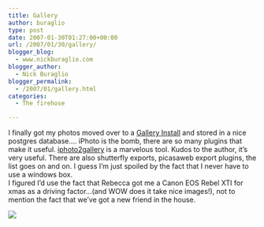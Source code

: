 ```yaml
---
title: Gallery
author: buraglio
type: post
date: 2007-01-30T01:27:00+00:00
url: /2007/01/30/gallery/
blogger_blog:
  - www.nickburaglio.com
blogger_author:
  - Nick Buraglio
blogger_permalink:
  - /2007/01/gallery.html
categories:
  - The firehose

---
```

I finally got my photos moved over to a [Gallery Install][1] and stored in a nice postgres database&#8230;. iPhoto is the bomb, there are so many plugins that make it useful. [iphoto2gallery][2] is a marvelous tool. Kudos to the author, it&#8217;s very useful. There are also shutterfly exports, picasaweb export plugins, the list goes on and on. I guess I&#8217;m just spoiled by the fact that I never have to use a windows box.  
I figured I&#8217;d use the fact that Rebecca got me a Canon EOS Rebel XTI for xmas as a driving factor&#8230;(and WOW does it take nice images!), not to mention the fact that we&#8217;ve got a new friend in the house.

![][3]

 [1]: http://www.buraglio.com/nick/gallery2/
 [2]: http://zwily.com/iphoto/
 [3]: http://www.buraglio.com/nick/gallery2/d/4055-1/IMG_2554.JPG